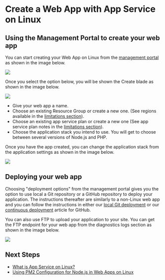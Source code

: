 <properties 
    pageTitle="How to Create a Web App with App Service on Linux | Microsoft Azure" 
    description="Web app creation workflow for App Service on Linux." 
    keywords="azure app service, web app, linux, oss"
    services="app-service" 
    documentationCenter="" 
    authors="naziml" 
    manager="wpickett" 
    editor=""/>

<tags 
    ms.service="app-service" 
    ms.workload="na" 
    ms.tgt_pltfrm="na" 
    ms.devlang="na" 
    ms.topic="article" 
    ms.date="10/10/2016" 
    ms.author="naziml"/>

# <a name="create-a-web-app-with-app-service-on-linux"></a>Create a Web App with App Service on Linux

## <a name="using-the-management-portal-to-create-your-web-app"></a>Using the Management Portal to create your web app
You can start creating your Web App on Linux from the [management portal](https://portal.azure.com) as shown in the image below.

![][1]

Once you select the option below, you will be shown the Create blade as shown in the image below. 

![][2]

-   Give your web app a name.
-   Choose an existing Resource Group or create a new one. (See regions available in the [limitations section](./app-service-linux-intro.md)).
-   Choose an existing app service plan or create a new one (See app service plan notes in the [limitations section](./app-service-linux-intro.md)). 
-   Choose the application stack you intend to use. You will get to choose between several versions of Node.js and PHP. 

Once you have the app created, you can change the application stack from the application settings as shown in the image below.

![][3]

## <a name="deploying-your-web-app"></a>Deploying your web app

Choosing "deployment options" from the management portal gives you the option to use local a Git repository or a GitHub repository to deploy your application. The instructions thereafter are similarly to a non-Linux web app and you can follow the instructions in either our [local Git deployment](./app-service-deploy-local-git.md) or our [continuous deployment](./app-service-continuous-deployment.md) article for GitHub.

You can also use FTP to upload your application to your site. You can get the FTP endpoint for your web app from the diagnostics logs section as shown in the image below.

![][4]


## <a name="next-steps"></a>Next Steps ##

* [What is App Service on Linux?](./app-service-linux-intro.md)
* [Using PM2 Configuration for Node.js in Web Apps on Linux](./app-service-linux-using-nodejs-pm2.md)

<!--Image references-->
[1]: ./media/app-service-linux-how-to-create-a-web-app/top-level-create.png
[2]: ./media/app-service-linux-how-to-create-a-web-app/create-blade.png
[3]: ./media/app-service-linux-how-to-create-a-web-app/application-settings-change-stack.png
[4]: ./media/app-service-linux-how-to-create-a-web-app/diagnostic-logs-ftp.png
